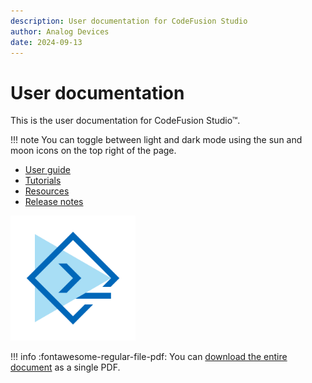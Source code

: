 ```yaml
---
description: User documentation for CodeFusion Studio
author: Analog Devices
date: 2024-09-13
---
```


# User documentation

This is the user documentation for CodeFusion Studio&trade;.

!!! note
    You can toggle between light and dark mode using the sun and moon icons on the top right of the page.

- [User guide](user-guide/index.md)
- [Tutorials](tutorials/index.md)
- [Resources](user-guide/resources/index.md)
- [Release notes](release-notes/index.md)

<img src="assets/images/cfs-logo.svg" height="200" width="200" alt="CodeFusion Studio logo"/>

!!! info
    :fontawesome-regular-file-pdf: You can [download the entire document](./assets/codefusion-studio.pdf) as a single PDF.
